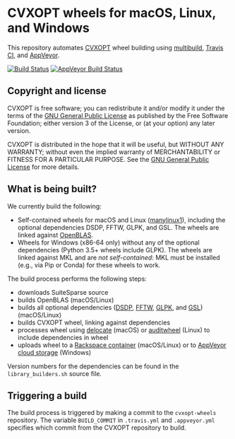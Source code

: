 # CVXOPT wheels for macOS, Linux, and Windows

This repository automates [CVXOPT](https://github.com/cvxopt/cvxopt) wheel building using [multibuild](https://github.com/matthew-brett/multibuild), [Travis CI](https://travis-ci.org/cvxopt/cvxopt-wheels), and [AppVeyor](https://ci.appveyor.com/project/martinandersen/cvxopt-wheels).

[![Build Status](https://travis-ci.org/cvxopt/cvxopt-wheels.svg?branch=master)](https://travis-ci.org/cvxopt/cvxopt-wheels)
[![AppVeyor Build Status](https://ci.appveyor.com/api/projects/status/github/martinandersen/cvxopt-wheels?branch=master&svg=true)](https://ci.appveyor.com/project/martinandersen/cvxopt-wheels)

## Copyright and license

CVXOPT is free software; you can redistribute it and/or modify it under the terms of the [GNU General Public License](http://www.gnu.org/licenses/gpl-3.0.html) as published by the Free Software Foundation; either version 3 of the License, or (at your option) any later version.

CVXOPT is distributed in the hope that it will be useful, but WITHOUT ANY WARRANTY; without even the implied warranty of MERCHANTABILITY or FITNESS FOR A PARTICULAR PURPOSE. See the [GNU General Public License](http://www.gnu.org/licenses/gpl-3.0.html) for more details.

## What is being built?

We currently build the following:

- Self-contained wheels for macOS and Linux ([manylinux1](https://www.python.org/dev/peps/pep-0513/)), including the optional dependencies DSDP, FFTW, GLPK, and GSL. The wheels are linked against [OpenBLAS](http://www.openblas.net).
- Wheels for Windows (x86-64 only) without any of the optional dependencies (Python 3.5+ wheels include GLPK). The wheels are linked against MKL and are *not self-contained*: MKL must be installed (e.g., via Pip or Conda) for these wheels to work.

The build process performs the following steps:

- downloads SuiteSparse source
- builds OpenBLAS (macOS/Linux)
- builds all optional dependencies ([DSDP](http://www.mcs.anl.gov/hs/software/DSDP/), [FFTW](http://www.fftw.org), [GLPK](https://www.gnu.org/software/glpk/), and [GSL](https://www.gnu.org/software/gsl/)) (macOS/Linux)
- builds CVXOPT wheel, linking against dependencies
- processes wheel using [delocate](https://github.com/matthew-brett/delocate) (macOS) or [auditwheel](https://github.com/pypa/auditwheel) (Linux) to include dependencies in wheel
- uploads wheel to a [Rackspace container](https://3f23b170c54c2533c070-1c8a9b3114517dc5fe17b7c3f8c63a43.ssl.cf2.rackcdn.com) (macOS/Linux) or to [AppVeyor cloud storage](https://ci.appveyor.com/project/martinandersen/cvxopt-wheels/history) (Windows)

Version numbers for the dependencies can be found in the `library_builders.sh` source file.

## Triggering a build

The build process is triggered by making a commit to the `cvxopt-wheels` repository. The variable `BUILD_COMMIT` in `.travis.yml` and `.appveyor.yml` specifies which commit from the CVXOPT repository to build.
